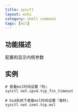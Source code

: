 ```yaml
---
title: sysctl
layout: wiki
category: shell command
tags: [msl]
---
```


## 功能描述

配置和显示内核参数

## 实例

~~~
# 查看msl时间设置『秒』
sysctl net.ipv4.tcp_fin_timeout

# bsd系统下查看msl时间设置『毫秒』
sysctl net.inet.tcp.msl	
~~~
